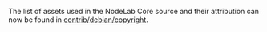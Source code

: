 The list of assets used in the NodeLab Core source and their attribution can now be found in [contrib/debian/copyright](../contrib/debian/copyright).
